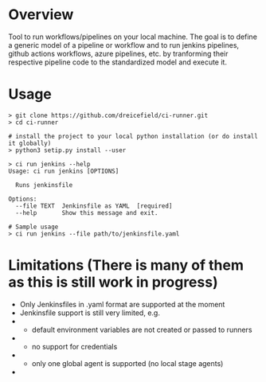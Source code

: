 # Overview
Tool to run workflows/pipelines on your local machine. The goal is to define a generic model of a pipeline or workflow and to run jenkins pipelines, github actions workflows, azure pipelines, etc. by tranforming their respective pipeline code to the standardized model and execute it.

# Usage
```shell
> git clone https://github.com/dreicefield/ci-runner.git
> cd ci-runner

# install the project to your local python installation (or do install it globally)
> python3 setip.py install --user

> ci run jenkins --help
Usage: ci run jenkins [OPTIONS]

  Runs jenkinsfile

Options:
  --file TEXT  Jenkinsfile as YAML  [required]
  --help       Show this message and exit.

# Sample usage
> ci run jenkins --file path/to/jenkinsfile.yaml
```


# Limitations (There is many of them as this is still work in progress)
- Only Jenkinsfiles in .yaml format are supported at the moment
- Jenkinsfile support is still very limited, e.g.
- - default environment variables are not created or passed to runners
- - no support for credentials
- - only one global agent is supported (no local stage agents)
-
